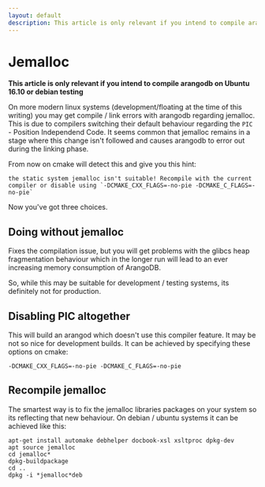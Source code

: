 ```yaml
---
layout: default
description: This article is only relevant if you intend to compile arangodb on Ubuntu 16
---
```

Jemalloc
========

**This article is only relevant if you intend to compile arangodb on Ubuntu 16.10 or debian testing**

On more modern linux systems (development/floating at the time of this writing) you may get compile / link errors with arangodb regarding jemalloc.
This is due to compilers switching their default behaviour regarding the `PIC` - Position Independend Code. 
It seems common that jemalloc remains in a stage where this change isn't followed and causes arangodb to error out during the linking phase.

From now on cmake will detect this and give you this hint:

    the static system jemalloc isn't suitable! Recompile with the current compiler or disable using `-DCMAKE_CXX_FLAGS=-no-pie -DCMAKE_C_FLAGS=-no-pie`

Now you've got three choices.

Doing without jemalloc
----------------------

Fixes the compilation issue, but you will get problems with the glibcs heap fragmentation behaviour which in the longer run will lead to an ever increasing memory consumption of ArangoDB. 

So, while this may be suitable for development / testing systems, its definitely not for production.

Disabling PIC altogether
------------------------

This will build an arangod which doesn't use this compiler feature. It may be not so nice for development builds. It can be achieved by specifying these options on cmake:

    -DCMAKE_CXX_FLAGS=-no-pie -DCMAKE_C_FLAGS=-no-pie

Recompile jemalloc
------------------

The smartest way is to fix the jemalloc libraries packages on your system so its reflecting that new behaviour. On debian / ubuntu systems it can be achieved like this:

    apt-get install automake debhelper docbook-xsl xsltproc dpkg-dev
    apt source jemalloc
    cd jemalloc*
    dpkg-buildpackage
    cd ..
    dpkg -i *jemalloc*deb
